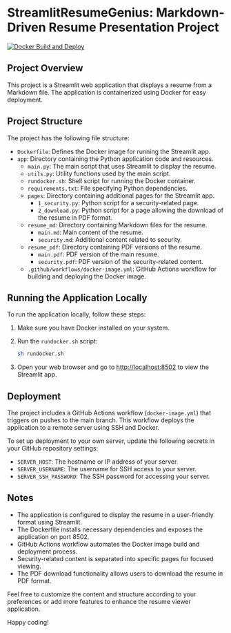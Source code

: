 # StreamlitResumeGenius: Markdown-Driven Resume Presentation Project
[![Docker Build and Deploy](https://github.com/Kanakjr/Resume/actions/workflows/docker-image.yml/badge.svg)](https://github.com/Kanakjr/Resume/actions/workflows/docker-image.yml)

## Project Overview

This project is a Streamlit web application that displays a resume from a Markdown file. The application is containerized using Docker for easy deployment.

## Project Structure

The project has the following file structure:

- `Dockerfile`: Defines the Docker image for running the Streamlit app.
- `app`: Directory containing the Python application code and resources.
  - `main.py`: The main script that uses Streamlit to display the resume.
  - `utils.py`: Utility functions used by the main script.
  - `rundocker.sh`: Shell script for running the Docker container.
  - `requirements.txt`: File specifying Python dependencies.
  - `pages`: Directory containing additional pages for the Streamlit app.
    - `1_security.py`: Python script for a security-related page.
    - `2_download.py`: Python script for a page allowing the download of the resume in PDF format.
  - `resume_md`: Directory containing Markdown files for the resume.
    - `main.md`: Main content of the resume.
    - `security.md`: Additional content related to security.
  - `resume_pdf`: Directory containing PDF versions of the resume.
    - `main.pdf`: PDF version of the main resume.
    - `security.pdf`: PDF version of the security-related content.
  - `.github/workflows/docker-image.yml`: GitHub Actions workflow for building and deploying the Docker image.


## Running the Application Locally

To run the application locally, follow these steps:

1. Make sure you have Docker installed on your system.

2. Run the `rundocker.sh` script:

    ```bash
    sh rundocker.sh
    ```

3. Open your web browser and go to [http://localhost:8502](http://localhost:8502) to view the Streamlit app.

## Deployment

The project includes a GitHub Actions workflow (`docker-image.yml`) that triggers on pushes to the main branch. This workflow deploys the application to a remote server using SSH and Docker.

To set up deployment to your own server, update the following secrets in your GitHub repository settings:

- `SERVER_HOST`: The hostname or IP address of your server.
- `SERVER_USERNAME`: The username for SSH access to your server.
- `SERVER_SSH_PASSWORD`: The SSH password for accessing your server.

## Notes

- The application is configured to display the resume in a user-friendly format using Streamlit.
- The Dockerfile installs necessary dependencies and exposes the application on port 8502.
- GitHub Actions workflow automates the Docker image build and deployment process.
- Security-related content is separated into specific pages for focused viewing.
- The PDF download functionality allows users to download the resume in PDF format.

Feel free to customize the content and structure according to your preferences or add more features to enhance the resume viewer application.

Happy coding!

